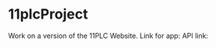 # 11plcProject
Work on a version of the 11PLC Website.
Link for app: [](https://11plc.netlify.app/)
API link: [](https://one1plcbackend.onrender.com)
